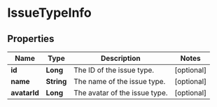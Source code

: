 # IssueTypeInfo

## Properties
Name | Type | Description | Notes
------------ | ------------- | ------------- | -------------
**id** | **Long** | The ID of the issue type. |  [optional]
**name** | **String** | The name of the issue type. |  [optional]
**avatarId** | **Long** | The avatar of the issue type. |  [optional]
